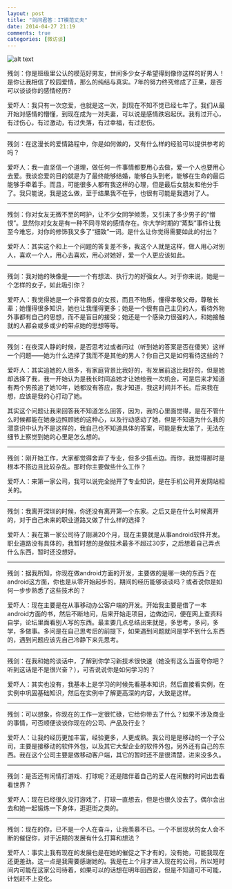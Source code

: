 ```yaml
---
layout: post
title: "剑问君答：IT模范丈夫"
date: 2014-04-27 21:19
comments: true
categories: [微访谈]
---
```

![alt text](http://www.zzcp8.com/uploads/allimg/131210/1_12101101313025.jpg)

残剑：你是班级里公认的模范好男友，世间多少女子希望得到像你这样的好男人！是你让我相信了校园爱情，那么的纯结与真实。7年的努力终究修成了正果，是否可以谈谈你的感情经历?

爱吓人：我只有一次恋爱，也就是这一次，到现在不知不觉已经七年了。我们从最开始对感情的懵懂，到现在成为一对夫妻，可以说是感情跌宕起伏。我有过开心，有过伤心，有过激动，有过失落，有过幸福，有过悲伤。

---
残剑：在这漫长的爱情路程中，你是如何做的，又有什么样的经验可以提供参考的吗？

爱吓人：我一直坚信一个道理，做任何一件事情都要用心去做，爱一个人也要用心去爱。我谈恋爱的目的就是为了最终能够结婚，能够白头到老，能够在生命的最后能够手牵着手。而且，可能很多人都有我这样的心理，但是最后女朋友和他分手了。我只能说，我是这么做，至于结果我不在乎，也很有可能是我遇对了人。

<!--more-->
---
残剑：你对女友无微不至的呵护，让不少女同学倾羡，又引来了多少男子的“憎恨”。显然你对女友是有一种不同寻常的感情存在。你大学时期的“蒸梨”事件让我至今难忘，对你的修饰我又多了“细致”一词。是什么让你觉得需要如此的付出？

爱吓人：其实这个和上一个问题的答复差不多，我这个人就是这样，做人用心对别人，喜欢一个人，用心去喜欢，用心对她好，爱一个人更应该如此。

---
残剑：我对她的映像是——一个有想法、执行力的好强女人。对于你来说，她是一个怎样的女子，如此吸引你？

爱吓人：我觉得她是一个非常善良的女孩，而且不物质，懂得孝敬父母，尊敬长辈；她懂得很多知识，她也让我懂得更多；她是一个很有自己主见的人，看待外物外事都有自己的思想，而不是盲目的接受；她还是一个感染力很强的人，和她接触就的人都会或多或少的带点她的思想等等。

---
残剑：在夜深人静的时候，是否思考过或者问过（听到她的答案是否在傻笑）这样一个问题——她为什么选择了我而不是其他的男人？你自己又是如何看待这些的？

爱吓人：其实追她的人很多，有家庭背景比我好的，有发展前途比我好的，但是她却选择了我，我一开始认为是我长时间追她才让她给我一次机会，可是后来才知道有两个男孩追了她10年，她都没有答应，我才知道，我这时间并不长。后来我在想，应该是我的心打动了她。

其实这个问题让我来回答我不知道怎么回答，因为，我的心里面觉得，是在不管什么时候都能在她身边照顾她的这种心，以及行动感动了她，但是不知道为什么我的潜意识中认为不是这样的，我自己也不知道具体的答案，可能是我太笨了，无法在细节上察觉到她的心里是怎么想的。

---
残剑：刚开始工作，大家都觉得舍弃了专业，但多少搭点边。而你，我觉得那时是根本不搭边且比较杂乱。那时你主要做些什么工作？

爱吓人：来第一家公司，我可以说完全抛开了专业知识，是在手机公司开发网站相关的。

---
残剑：我离开深圳的时候，你还没有离开第一个东家。之后又是在什么时候离开的，对于自己未来的职业道路又做了什么样的选择？

爱吓人：我在第一家公司待了刚满20个月，现在主要就是从事android软件开发。职业道路没有具体的，我暂时想的是做技术最多不超过30岁，之后想着自己弄点什么东西，暂时还没想好。

---
残剑：据我所知，你现在做android方面的开发，主要做的是哪一块的东西？在android这方面，你也是从零开始起步的，期间的经历能够谈谈吗？或者说你是如何一步步熟悉了这些技术的？

爱吓人：现在主要是在从事移动办公客户端的开发。开始我主要是借了一本android方面的书，然后不断地问，后来开始走项目，边做边问，便在网上查资料自学，论坛里面看别人写的东西。最主要几点总结出来就是，多思考，多问，多学，多做事。多问是在自己思考后的前提下，如果遇到问题就问是学不到什么东西的，遇到问题应该先自己冷静下来先思考。

---
残剑：在我和她的谈话中，了解到你学习新技术很快速（她没有这么当面夸你吧？听到这话是不是很兴奋？），可否说说你是如何学习的？

爱吓人：其实也没有，我基本上是学习的时候先看基本知识，然后直接看实例，在实例中巩固基础知识，然后在实例中了解更高深的内容，大致是这样。

---
残剑：可以想象，你现在的工作一定很忙碌，它给你带去了什么？如果不涉及商业的事情，可否顺便谈谈你现在的公司、产品及行业？

爱吓人：让我的经历更加丰富，经验更多，人更成熟。我公司是是移动的一个子公司，主要是接移动的软件外包，以及其它大型企业的软件外包，另外还有自己的东西。我在这个公司主要是做移动客户端，其它的暂时还不是很清楚，进来没多久。

---
残剑：是否还有闲情打游戏、打球呢？还是陪伴着自己的爱人在闲散的时间出去看看世界？

爱吓人：现在已经很久没打游戏了，打球一直想去，但是也很久没去了。偶尔会出去和她一起锻炼一下身体，逛逛街之类的。

---
残剑：现在的你，已不是一个人在奋斗，让我羡慕不已。一个不屈现状的女人会不断的催促你，对于近期的发展有什么打算和想法？

爱吓人：事实上我有现在的发展也是在她的催促之下才有的，没有她，可能我现在还更差劲。这一点是我需要感谢她的。我是在上个月才进入现在的公司，所以短时间内可能在这家公司待着，如果可以的话想在明年回西安，但是不知道可不可能，计划赶不上变化。